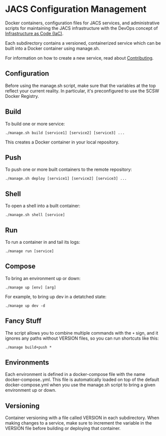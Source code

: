 # JACS Configuration Management

Docker containers, configuration files for JACS services, and administrative scripts for maintaining the JACS infrastructure with the DevOps concept of [Infrastructure as Code (IaC)](https://en.wikipedia.org/wiki/Infrastructure_as_Code).

Each subdirectory contains a versioned, containerized service which can be built into a Docker container using manage.sh.

For information on how to create a new service, read about [Contributing](CONTRIBUTING.md).

## Configuration

Before using the manage.sh script, make sure that the variables at the top reflect your current reality. In particular, it's preconfigured to use the SCSW Docker Registry.

## Build
To build one or more service:
```
./manage.sh build [service1] [service2] [service3] ...
```
This creates a Docker container in your local repository.

## Push
To push one or more built containers to the remote repository:
```
./manage.sh deploy [service1] [service2] [service3] ...
```

## Shell
To open a shell into a built container:
```
./manage.sh shell [service]
```

## Run
To run a container in and tail its logs:
```
./manage run [service]
```

## Compose
To bring an environment up or down:
```
./manage up [env] [arg]
```
For example, to bring up dev in a detatched state:
```
./manage up dev -d
```

## Fancy Stuff
The script allows you to combine multiple commands with the `+` sign, and it ignores any paths without VERSION files, so you can run shortcuts like this:
```
./manage build+push *
```

## Environments
Each environment is defined in a docker-compose file with the name docker-compose.<env>.yml. This file is automatically loaded on top of the default docker-compose.yml when you use the manage.sh script to bring a given environment up or down.

## Versioning
Container versioning with a file called VERSION in each subdirectory. When making changes to a service, make sure to increment the
variable in the VERSION file before building or deploying that container.

